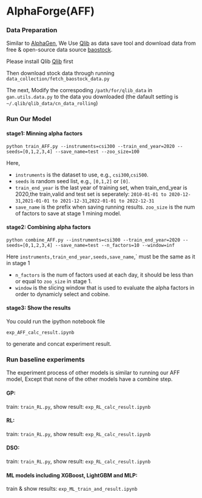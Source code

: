 # AlphaForge(AFF)


### Data Preparation
Similar to [AlphaGen](https://github.com/RL-MLDM/alphagen), We Use [Qlib](https://github.com/microsoft/qlib#data-preparation) as data save tool and download data from free & open-source data source  [baostock](http://baostock.com/baostock/index.php/%E9%A6%96%E9%A1%B5).

Please install Qlib [Qlib](https://github.com/microsoft/qlib) first

Then download stock data through running `data_collection/fetch_baostock_data.py`

The next, Modify the correspoding `/path/for/qlib_data` in `gan.utils.data.py` to the data you downloaded (the dafault setting is `~/.qlib/qlib_data/cn_data_rolling`)


### Run Our Model

#### stage1: Minning alpha factors
```shell
python train_AFF.py --instruments=csi300 --train_end_year=2020 --seeds=[0,1,2,3,4] --save_name=test --zoo_size=100
```

Here,
- `instruments` is the dataset to use, e.g., `csi300`,`csi500`.
- `seeds` is random seed list, e.g., `[0,1,2]` or `[0]`. 
- `train_end_year` is the last year of training set, when train_end_year is 2020,the train,valid and test set is seperately: `2010-01-01 to 2020-12-31`,`2021-01-01 to 2021-12-31`,`2022-01-01 to 2022-12-31`
- `save_name` is the prefix when saving running results. `zoo_size` is the num of factors to save at stage 1 mining model.

#### stage2: Combining alpha factors
```shell
python combine_AFF.py --instruments=csi300 --train_end_year=2020 --seeds=[0,1,2,3,4] --save_name=test --n_factors=10 --window=inf
```
Here `instruments,train_end_year,seeds,save_name`,` must be the same as it in stage 1
- `n_factors` is the num of factors used at each day, it should be less than or equal to `zoo_size` in stage 1.
- `window` is the slicing window that is used to evaluate the alpha factors in order to dynamicly select and cobine.

#### stage3: Show the results

You could run the ipython notebook file 

```shell
exp_AFF_calc_result.ipynb
```

to generate and concat experiment result.


### Run baseline experiments

The experiment process of other models is similar to running our AFF model, Except that none of the other models have a combine step.

#### GP:

train: `train_RL.py`, show result: `exp_RL_calc_result.ipynb`

#### RL:

train: `train_RL.py`, show result: `exp_RL_calc_result.ipynb`

#### DSO:

train: `train_RL.py`, show result: `exp_RL_calc_result.ipynb`

#### ML models including XGBoost, LightGBM and MLP:

train & show results: `exp_ML_train_and_result.ipynb`



